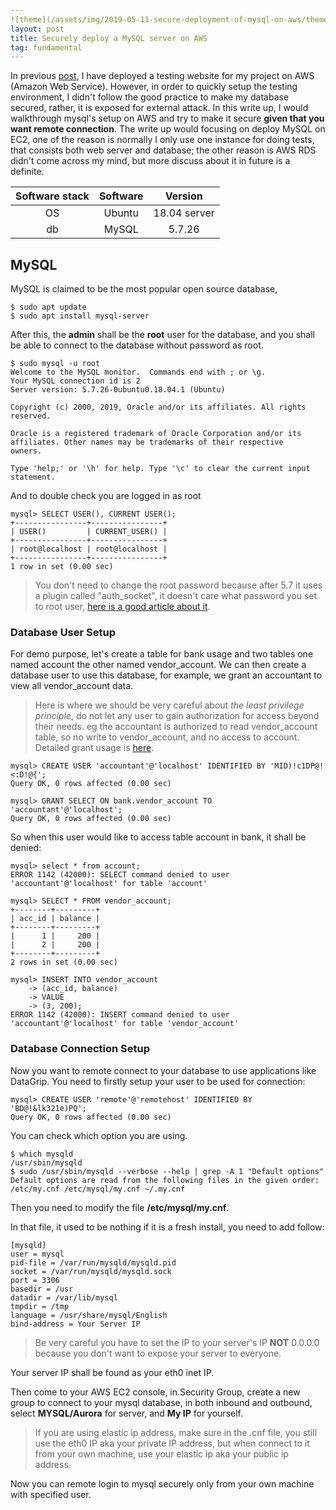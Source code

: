 ```yaml
---
![theme](/assets/img/2019-05-11-secure-deployment-of-mysql-on-aws/theme.png)
layout: post
title: Securely deploy a MySQL server on AWS
tag: fundamental
---
```


In previous [post](https://homelabdefense.com/2019/04/29/configure-nodejs-mongodb-testsite-on-aws/), I have deployed a testing website for my project on AWS (Amazon Web Service). However, in order to quickly setup the testing environment, I didn't follow the good practice to make my database secured, rather, it is exposed for external attack. In this write up, I would walkthrough mysql's setup on AWS and try to make it secure **given that you want remote connection**. The write up would focusing on deploy MySQL on EC2, one of the reason is normally I only use one instance for doing tests, that consists both web server and database; the other reason is AWS RDS didn't come across my mind, but more discuss about it in future is a definite.

| Software stack | Software | Version |
| :-: | :-: | :-: |
| OS | Ubuntu | 18.04 server |
| db | MySQL | 5.7.26 |

## MySQL

MySQL is claimed to be the most popular open source database, 

```shell
$ sudo apt update
$ sudo apt install mysql-server
```

After this, the **admin** shall be the **root** user for the database, and you shall be able to connect to the database without password as root.

```shell
$ sudo mysql -u root
Welcome to the MySQL monitor.  Commands end with ; or \g.
Your MySQL connection id is 2
Server version: 5.7.26-0ubuntu0.18.04.1 (Ubuntu)

Copyright (c) 2000, 2019, Oracle and/or its affiliates. All rights reserved.

Oracle is a registered trademark of Oracle Corporation and/or its
affiliates. Other names may be trademarks of their respective
owners.

Type 'help;' or '\h' for help. Type '\c' to clear the current input statement.
```

And to double check you are logged in as root

```shell
mysql> SELECT USER(), CURRENT USER();
+----------------+----------------+
| USER()         | CURRENT_USER() |
+----------------+----------------+
| root@localhost | root@localhost |
+----------------+----------------+
1 row in set (0.00 sec)
```

> You don't need to change the root password because after 5.7 it uses a plugin called "auth_socket", it doesn't care what password you set to root user, [here is a good article about it](https://www.percona.com/blog/2016/03/16/change-user-password-in-mysql-5-7-with-plugin-auth_socket/).

### Database User Setup

For demo purpose, let's create a table for bank usage and two tables one named account the other named vendor_account. We can then create a database user to use this database, for example, we grant an accountant to view all vendor_account data.

> Here is where we should be very careful about *the least privilege principle*, do not let any user to gain authorization for access beyond their needs. eg the accountant is authorized to read vendor_account table, so no write to vendor_account, and no access to account. Detailed grant usage is [here](https://dev.mysql.com/doc/refman/5.7/en/grant.html).

```shell
mysql> CREATE USER 'accountant'@'localhost' IDENTIFIED BY 'MID)!c1DP@!<:D!@{';
Query OK, 0 rows affected (0.00 sec)

mysql> GRANT SELECT ON bank.vendor_account TO 'accountant'@'localhost';
Query OK, 0 rows affected (0.00 sec)
```

So when this user would like to access table account in bank, it shall be denied:

```shell
mysql> select * from account;
ERROR 1142 (42000): SELECT command denied to user 'accountant'@'localhost' for table 'account'

mysql> SELECT * FROM vendor_account;
+--------+---------+
| acc_id | balance |
+--------+---------+
|      1 |     200 |
|      2 |     200 |
+--------+---------+
2 rows in set (0.00 sec)

mysql> INSERT INTO vendor_account
    -> (acc_id, balance)
    -> VALUE
    -> (3, 200);
ERROR 1142 (42000): INSERT command denied to user 'accountant'@'localhost' for table 'vendor_account'
```

### Database Connection Setup

Now you want to remote connect to your database to use applications like DataGrip. You need to firstly setup your user to be used for connection:

```shell
mysql> CREATE USER 'remote'@'remotehost' IDENTIFIED BY 'BD@!&lk321e)PQ';
Query OK, 0 rows affected (0.00 sec)
```

You can check which option you are using.

```shell
$ which mysqld
/usr/sbin/mysqld
$ sudo /usr/sbin/mysqld --verbose --help | grep -A 1 "Default options"
Default options are read from the following files in the given order:
/etc/my.cnf /etc/mysql/my.cnf ~/.my.cnf
```

Then you need to modify the file **/etc/mysql/my.cnf**.

In that file, it used to be nothing if it is a fresh install, you need to add follow:

```shell
[mysqld]
user = mysql
pid-file = /var/run/mysqld/mysqld.pid
socket = /var/run/mysqld/mysqld.sock
port = 3306
basedir = /usr
datadir = /var/lib/mysql
tmpdir = /tmp
language = /usr/share/mysql/English
bind-address = Your Server IP
```

> Be very careful you have to set the IP to your server's IP **NOT** 0.0.0.0 because you don't want to expose your server to everyone.

Your server IP shall be found as your eth0 inet IP.

Then come to your AWS EC2 console, in Security Group, create a new group to connect to your mysql database, in both inbound and outbound, select **MYSQL/Aurora** for server, and **My IP** for yourself.

> If you are using elastic ip address, make sure in the .cnf file, you still use the eth0 IP aka your private IP address, but when connect to it from your own machine, use your elastic ip aka your public ip address.

Now you can remote login to mysql securely only from your own machine with specified user.
